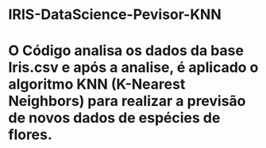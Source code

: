 # IRIS-DataScience-Pevisor-KNN
# O Código analisa os dados da base Iris.csv e após a analise, é aplicado o algoritmo KNN (K-Nearest Neighbors) para realizar a previsão de novos dados de espécies de flores.
